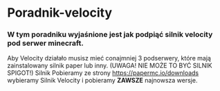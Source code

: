 # Poradnik-velocity

### W tym poradniku wyjaśnione jest jak podpiąć silnik velocity pod serwer minecraft.

Aby Velocity działało musisz mieć conajmniej 3 podserwery, które mają zainstalowany silnik paper lub inny. (UWAGA! NIE MOŻE TO BYĆ SILNIK SPIGOT!)
Silnik Pobieramy ze strony https://papermc.io/downloads wybieramy Silnik Velocity i pobieramy **ZAWSZE** najnowsza wersje.
